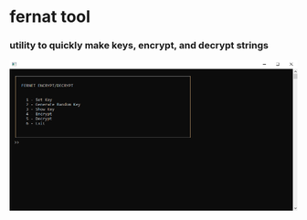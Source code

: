 # fernat tool
### utility to quickly make keys, encrypt, and decrypt strings

![alt text](https://github.com/xjiro/fernattool/blob/master/screenshot.png?raw=true)
